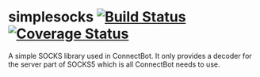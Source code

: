 # simplesocks [![Build Status](https://travis-ci.com/connectbot/simplesocks.svg?branch=master)](https://travis-ci.com/connectbot/simplesocks) [![Coverage Status](https://coveralls.io/repos/connectbot/simplesocks/badge.svg?branch=master&service=github)](https://coveralls.io/github/connectbot/simplesocks?branch=master)
A simple SOCKS library used in ConnectBot. It only provides a decoder for the server
part of SOCKS5 which is all ConnectBot needs to use.
